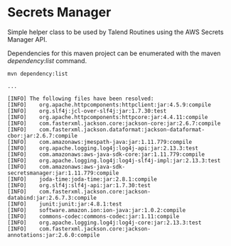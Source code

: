 # Secrets Manager

Simple helper class to be used by Talend Routines using the AWS Secrets Manager API.

Dependencies for this maven project can be enumerated with the maven _dependency:list_ command.

````
mvn dependency:list

...

[INFO] The following files have been resolved:
[INFO]    org.apache.httpcomponents:httpclient:jar:4.5.9:compile
[INFO]    org.slf4j:jcl-over-slf4j:jar:1.7.30:test
[INFO]    org.apache.httpcomponents:httpcore:jar:4.4.11:compile
[INFO]    com.fasterxml.jackson.core:jackson-core:jar:2.6.7:compile
[INFO]    com.fasterxml.jackson.dataformat:jackson-dataformat-cbor:jar:2.6.7:compile
[INFO]    com.amazonaws:jmespath-java:jar:1.11.779:compile
[INFO]    org.apache.logging.log4j:log4j-api:jar:2.13.3:test
[INFO]    com.amazonaws:aws-java-sdk-core:jar:1.11.779:compile
[INFO]    org.apache.logging.log4j:log4j-slf4j-impl:jar:2.13.3:test
[INFO]    com.amazonaws:aws-java-sdk-secretsmanager:jar:1.11.779:compile
[INFO]    joda-time:joda-time:jar:2.8.1:compile
[INFO]    org.slf4j:slf4j-api:jar:1.7.30:test
[INFO]    com.fasterxml.jackson.core:jackson-databind:jar:2.6.7.3:compile
[INFO]    junit:junit:jar:4.8.1:test
[INFO]    software.amazon.ion:ion-java:jar:1.0.2:compile
[INFO]    commons-codec:commons-codec:jar:1.11:compile
[INFO]    org.apache.logging.log4j:log4j-core:jar:2.13.3:test
[INFO]    com.fasterxml.jackson.core:jackson-annotations:jar:2.6.0:compile
````
